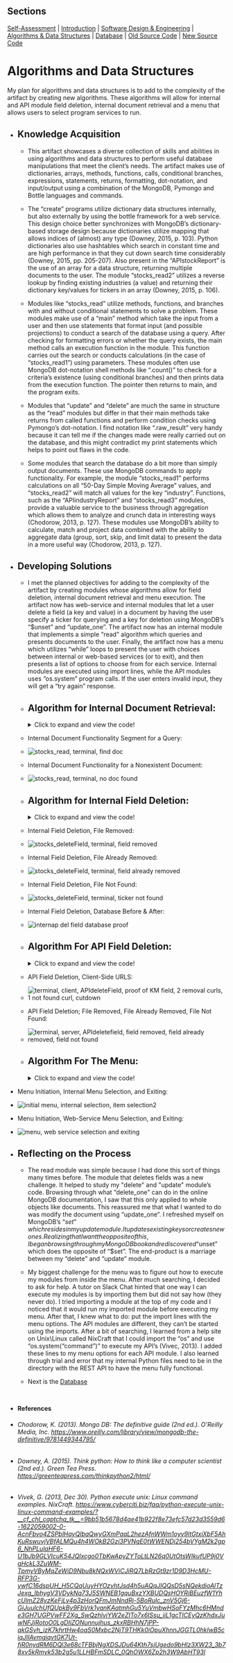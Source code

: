 ## Sections
[Self-Assessment](https://arrioc.github.io/arrioc.github.oi/) | [Introduction](https://arrioc.github.io/Introduction/) | [Software Design & Engineering](https://arrioc.github.io/Software-Design/) | [Algorithms & Data Structures](https://arrioc.github.io/Algorithms-DataStructures/) | [Database](https://arrioc.github.io/Portfolio-Database/) | [Old Source Code](https://github.com/Arrioc/CS340_client-server) | [New Source Code](https://github.com/Arrioc/Enhanced-Artifact)

# Algorithms and Data Structures
My plan for algorithms and data structures is to add to the complexity of the artifact by creating new algorithms. These algorithms will allow for internal and API module field deletion, internal document retrieval and a menu that allows users to select program services to run.

* ## Knowledge Acquisition
  * This artifact showcases a diverse collection of skills and abilities in using algorithms and data structures to perform useful database manipulations that meet the client’s needs. The artifact makes use of dictionaries, arrays, methods, functions, calls, conditional branches, expressions, statements, returns, formatting, dot-notation, and input/output using a combination of the MongoDB, Pymongo and Bottle languages and commands.

  * The “create” programs utilize dictionary data structures internally, but also externally by using the bottle framework for a web service. This design choice better synchronizes with MongoDB’s dictionary-based storage design because dictionaries utilize mapping that allows indices of (almost) any type (Downey, 2015, p. 103). Python dictionaries also use hashtables which search in constant time and are high performance in that they cut down search time considerably (Downey, 2015, pp. 205-207). Also present in the “APIstockReport” is the use of an array for a data structure, returning multiple documents to the user. The module “stocks_read2” utilizes a reverse lookup by finding existing industries (a value) and returning their dictionary key/values for tickers in an array (Downey, 2015, p. 106). 

  * Modules like “stocks_read” utilize methods, functions, and branches with and without conditional statements to solve a problem. These modules make use of a “main” method which take the input from a user and then use statements that format input (and possible projections) to conduct a search of the database using a query. After checking for formatting errors or whether the query exists, the main method calls an execution function in the module. This function carries out the search or conducts calculations (in the case of “stocks_read1”) using parameters. These modules often use MongoDB dot-notation shell methods like “.count()” to check for a criteria’s existence (using conditional branches) and then prints data from the execution function. The pointer then returns to main, and the program exits. 

  * Modules that “update” and “delete” are much the same in structure as the “read” modules but differ in that their main methods take returns from called functions and perform condition checks using Pymongo’s dot-notation. I find notation like “.raw_result” very handy because it can tell me if the changes made were really carried out on the database, and this might contradict my print statements which helps to point out flaws in the code. 

  * Some modules that search the database do a bit more than simply output documents. These use MongoDB commands to apply functionality. For example, the module “stocks_read1” performs calculations on all “50-Day Simple Moving Average” values, and “stocks_read2” will match all values for the key “industry”. Functions, such as the “APIindustryReport” and “stocks_read3” modules, provide a valuable service to the business through aggregation which allows them to analyze and crunch data in interesting ways (Chodorow, 2013, p. 127). These modules use MongoDB’s ability to calculate, match and project data combined with the ability to aggregate data (group, sort, skip, and limit data) to present the data in a more useful way (Chodorow, 2013, p. 127).

* ## Developing Solutions
  * I met the planned objectives for adding to the complexity of the artifact by creating modules whose algorithms allow for field deletion, internal document retrieval and menu execution. The artifact now has web-service and internal modules that let a user delete a field (a key and value) in a document by having the user specify a ticker for querying and a key for deletion using MongoDB’s “$unset” and “update_one”.  The artifact now has an internal module that implements a simple “read” algorithm which queries and presents documents to the user. Finally, the artifact now has a menu which utilizes “while” loops to present the user with choices between internal or web-based services (or to exit), and then presents a list of options to choose from for each service. Internal modules are executed using import lines, while the API modules uses “os.system” program calls. If the user enters invalid input, they will get a “try again” response.

  * ## Algorithm for Internal Document Retrieval:
    <details>
      <summary>Click to expand and view the code!</summary>

      ```python
      import json
      from bson import json_util
      from pymongo import MongoClient, errors
      from bson.json_util import dumps, loads

      connection = MongoClient('localhost', 27017)
      db = connection['market']                             
      collection = db['stocks']                     

      # This method executes the query and reports on 
      # whether no file was found, otherwise it outputs 
      # the document requested or reports any error.

      #read function
      def read_document(document):
        try:
          myReadResult = collection.find(document)
          #if specific query exists
          if (myReadResult.count() != 0):
            #convert to json and print
            print(dumps(myReadResult, indent=4, default=json_util.default)) 
          #if result found 0 matching files  
          elif (myReadResult.count() == 0):
            #return error message
            print("No File Found With That Criteria.")
          return
        except errors.PyMongoError as pm:
          print("MongoDB returned error message", pm)
          abort(400, str(pm))
          return

      # This method takes from the user a ticker 
      # string, preformats it, and then sends it to
      # the 'read_document' query function.

      def read_main():
        print('Please enter capitolized ticker name')
        #store variable for query                           
        try:
          newQuery = (raw_input())                          
          #format user input                                
          myQuery = loads("{\"Ticker\" : \""+newQuery+"\"}")

        #return error if badly formatted data  
        except ValueError:
          print("ValueError: wrongly formatted doc!")
          return "Error occured"      
        except TypeError:
          print("ValueError: wrongly formatted doc!")
          return "Error occured"

        #send to read funtion
        myReadResult = read_document(myQuery)

      read_main()
      ```
    </details>

   * Internal Document Functionality Segment for a Query: 
   * ![stocks_read, terminal, find doc](https://user-images.githubusercontent.com/73560858/122109109-016f1d80-cdeb-11eb-86a7-db911f958d20.png)
    
   * Internal Document Functionality for a Nonexistent Document:
   * ![stocks_read, terminal, no doc found](https://user-images.githubusercontent.com/73560858/122109266-29f71780-cdeb-11eb-9e52-79359e63caf3.png)
    
  * ## Algorithm for Internal Field Deletion:
    <details>
      <summary>Click to expand and view the code!</summary>

      ```python
      import json
      from bson import json_util
      from bson.json_util import dumps, loads
      from pymongo import MongoClient, errors

      connection = MongoClient('localhost', 27017)
      db = connection['market']
      collection = db['stocks']

      # This method queries using the query parameter and executes deletion
      # on the field using the field parameter, then returns results to main.

      def delete_field(query, newFdel):
        try:
          myDeleteResult = collection.update_one(query, newFdel)
          return myDeleteResult
        except PyMongoError as pm:
          print("MongoDB returned error message", pm)
          abort(400, str(pm))
          return

      # This method takes user ticker input, and checks if it exists.  
      # If the ticker doesnt exist its reported and the program quits.
      # If the ticker exists a field name is requested, stored and 
      # formatted before being sent to the 'delete_field' funtion, 
      # and then reports on the results sent back from the funtion.

      def del_field_main():

        #request ticker data for query
        print('Please enter capitolized Ticker for the document to be modified.')

        #store variable for query
        newQuery = (raw_input()) 

        #format user input                                
        myQuery = loads("{\"Ticker\" : \""+newQuery+"\"}")

        #if query found no such ticker, report
        if (collection.find_one(myQuery) == None):
          print("Document not found.")

        #else continue...
        else:                                                              
          print('Please enter field to be removed with initial letter capitolized')

          #store field for deletion
          key = (raw_input())
          #format & load json for given field     
          deleteForm = "{\""+key+"\" : \"\"}"  
          removeField = loads(deleteForm)

          #store unset field to be removed 
          newFieldDel = {"$unset" : removeField}

          #send query & unset field to 'delete_field' function
          myDeleteResult = delete_field(myQuery, newFieldDel)


          #if modify count is 1
          if (myDeleteResult.modified_count == 1):
            #show confirmation results
            print(dumps(myDeleteResult.raw_result))
            print("Document field has been removed.")
          else:
            #show non-confirmation results
            print(dumps(myDeleteResult.raw_result))
            print("Document's field could not be found and may have already been removed.")

      del_field_main()   
      ```

    </details>

   * Internal Field Deletion, File Removed:
   * ![stocks_deleteField, terminal, field removed](https://user-images.githubusercontent.com/73560858/122109889-df29cf80-cdeb-11eb-9336-6353dd4af5a7.png)
    
   * Internal Field Deletion, File Already Removed:
   * ![stocks_deleteField, terminal, field already removed](https://user-images.githubusercontent.com/73560858/122110040-126c5e80-cdec-11eb-8722-4e4a9ee87914.png)
   
   * Internal Field Deletion, File Not Found:
   * ![stocks_deleteField, terminal, ticker not found](https://user-images.githubusercontent.com/73560858/122110184-3fb90c80-cdec-11eb-8534-969d013e449d.png)
 
   * Internal Field Deletion, Database Before & After:
   * ![internap del field database proof](https://user-images.githubusercontent.com/73560858/122121204-5ade4900-cdf9-11eb-97a3-41087a4bf785.png)
  
  * ## Algorithm For API Field Deletion:
    <details>
      <summary>Click to expand and view the code!</summary>

      ```python
      import json
      from bson import json_util
      from pymongo import MongoClient, errors
      from bson.json_util import dumps
      from bottle import get, put, route, run, request, abort

      connection = MongoClient('localhost', 27017)
      db = connection['market']
      collection = db['stocks']

      # This method queries using the query parameter and executes deletion
      # on the field using the field parameter, then returns results to main.

      #delete field function
      def APIdelete_field(query, newFdel):
        try:
          myDeleteResult = collection.update_one(query, newFdel)
          return myDeleteResult
        except PyMongoError as pm:
          print("MongoDB returned error message", pm)
          abort(400, str(pm))
          return

      # This method takes the ticker from the CURL, and checks its existance.  
      # If the ticker doesnt exist its reported and the program quits.
      # If the ticker exists the field name is requested & stored in an 
      # "unset" statement before being sent to the 'delete_field' funtion. 
      # The method then reports on the results sent back from the funtion.

      #stocks_del_field:
      @put('/stocks/api/v1.0/delField')
      def main_del_field_API():

        #get ticker, store as json variable    
        ticker = request.params.get('ticker')
        myQuery = {"Ticker" : ticker}

        #if query found no such ticker, report
        if (collection.find_one(myQuery) == None):
          print("Document not found.")

        #else continue...
        else:                                                              
          #get key & store          
          key = request.json["Key"]

          #store unset field to be removed 
          newFieldDel = {"$unset" : key}

          #send query & unset field to 'delete_field' function
          myDeleteResult = APIdelete_field(myQuery, newFieldDel)

          #if modify count is 1
          if (myDeleteResult.modified_count == 1):
            #show confirmation results
            print(dumps(myDeleteResult.raw_result))
            print("Document field had been removed.")
          else:
            #show non-confirmation results
            print(dumps(myDeleteResult.raw_result))
            print("Document's field could not be found and may have already been removed.")

      if __name__ == '__main__':
          run(host='localhost', port=8080, debug=True) 

      ```

    </details>

   * API Field Deletion, Client-Side URLS:
   * ![terminal, client, APIdeleteField, proof of KM field, 2 removal curls, 1 not found curl, cutdown](https://user-images.githubusercontent.com/73560858/122110926-1f3d8200-cded-11eb-8c9a-4d43fef41886.jpg)
   
   * API Field Deletion; File Removed, File Already Removed, File Not Found:
   * ![terminal, server, APIdeletefield, field removed, field already removed, field not found](https://user-images.githubusercontent.com/73560858/122110819-f9b07880-cdec-11eb-83b1-76ffb026aee9.png)
   
  * ## Algorithm For The Menu:
    <details>
      <summary>Click to expand and view the code!</summary>

      ```python
      import os

      # This method provides an initial menu that 
      # allows the user to chose between internal 
      # and web based services.

      def main_menu():
        reply = True
        print('Welcome to Kilbourne Financial\'s Stock Market Services. \nPlease select from the following:')
        #let user chooses from two types of services
        while reply:
          print("""
          1 Internal services
          2 Web services
          3 Exit """)

          reply = raw_input()

          if (reply == '1'):
            print("You chose internal services")
            internal()
          elif (reply == '2'):
            print("You chose web services")
            webService()
          elif (reply == '3'):
            print('Goodbye, have a great day!') 
            reply = False
          else:
            print('Does not compute! Try agian.')

      # This method provides services through the internal service
      # by taking a selection from the user and then executing 
      # the chosen module. When finished we return to the main menu

      def internal():
        select = True
        print('Welcome to internal services. \nPlease choose from the following:')
        #let user chose from different internal services
        while select:
          print("""
          1 Create a new stock document
          2 Update a document
          3 Delete a document
          4 Delete a document's field
          5 Find a document
          6 Report on 50-Day Simple Moving Average
          7 Get an industry's ticker symbol list
          8 Report on a sector's total oustanding shares
          9 Exit to main menu
          """)

          select = raw_input()

          if (select == '1'):
            print("You chose create a stock document")
            from stocks_create import create_main
          elif (select == '2'):
            print("You chose update document")
            from stocks_update import modify_main
          elif (select == '3'):
            print("You chose delete doument")
            from stocks_delete import delete_main
          elif (select == '4'):
            print("You chose delete document field")
            from stocks_deleteField import del_field_main
          elif (select == '5'):
            print("You chose find document")
            from stocks_read import read_main
          elif (select == '6'):
            print("You chose report 50-Day SMA")
            from stocks_read1 import read1_main
          elif (select == '7'):
            print("You chose Get industry ticker list")
            from stocks_read2 import read2_main
          elif (select == '8'):
            print("You chose report on a sector's total oustanding shares")
            from stocks_read3 import read3_main
          elif (select == '9'):
            print('Exiting') 
            select = False
          else:
            print('Does not compute! Try again')

      # This method provides services through the web service
      # by taking a selection from the user and then executing 
      # the chosen module

      def webService():

        select = True
        print('Welcome to internal services. \nPlease choose from the following:')
        #let user chose from different internal services
        while select:
          print("""
          1 Create a new stock document
          2 Update a document
          3 Delete a document
          4 Delete a document's field
          5 Find a document
          6 Find multiple documents
          7 Create industry report
          8 Exit to main menu
          """)

          select = raw_input()

          if (select == '1'):
            print("You chose create a stock document")
            os.system("python APIcreate.py")
          elif (select == '2'):
            print("You chose update document")
            os.system("python APIupdate.py")
          elif (select == '3'):
            print("You chose delete doument")
            os.system("python APIdelete.py")
          elif (select == '4'):
            print("You chose delete document field")
            os.system("python APIdeleteField.py")
          elif (select == '5'):
            print("You chose find document")
            os.system("python APIread.py")
          elif (select == '6'):
            print("You chose find multiple documents")
            os.system("python APIstockReport.py")
          elif (select == '7'):
            print("You chose create industry report")
            os.system("python APIindustryReport.py")
          elif (select == '8'):
            print('Exiting') 
            select = False
          else:
            print('Does not compute! Try agian.')


      main_menu()
      ```

</details>

   * Menu Initiation, Internal Menu Selection, and Exiting:
   * ![initial menu, internal selection, item selection2](https://user-images.githubusercontent.com/73560858/122112450-dab2e600-cdee-11eb-9c90-1fe75e5a7e4d.png)
   
   * Menu Initiation, Web-Service Menu Selection, and Exiting:
   * ![menu, web service selection and exiting](https://user-images.githubusercontent.com/73560858/122112685-19e13700-cdef-11eb-912f-c18b42c79341.png)
   
* ## Reflecting on the Process
  * The read module was simple because I had done this sort of things many times before. The module that deletes fields was a new challenge. It helped to study my "delete" and "update" module’s code. Browsing through what “delete_one” can do in the online MongoDB documentation, I saw that this only applied to whole objects like documents. This reassured me that what I wanted to do was modify the document using “update_one”. I refreshed myself on MongoDB’s “$set” which resides in my update module. It updates existing keys or creates new ones. Realizing that I want the opposite of this, I began browsing through my MongoDB book and rediscovered “$unset” which does the opposite of “$set”. The end-product is a marriage between my “delete” and “update” module.

  * My biggest challenge for the menu was to figure out how to execute my modules from inside the menu. After much searching, I decided to ask for help. A tutor on Slack Chat hinted that one way I can execute my modules is by importing them but did not say how (they never do). I tried importing a module at the top of my code and I noticed that it would run my imported module before executing my menu. After that, I knew what to do: put the import lines with the menu options. The API modules are different, they can’t be started using the imports. After a bit of searching, I learned from a help site on Unix\Linux called NixCraft that I could import the “os” and use “os.system(“command”)” to execute my API’s (Vivec, 2013). I added these lines to my menu options for each API module. I also learned through trial and error that my internal Python files need to be in the directory with the REST API to have the menu fully functional.  

  * Next is the [Database](https://arrioc.github.io/Portfolio-Database/)

&nbsp;
&nbsp;
&nbsp;

  * **References**
   * ###### Chodorow, K. (2013). _Mongo DB: The definitive guide (2nd ed.)._ O’Reilly Media, Inc. https://www.oreilly.com/library/view/mongodb-the-definitive/9781449344795/
   
   * ###### Downey, A. (2015). _Think python: How to think like a computer scientist_ (2nd ed.). Green Tea Press. https://greenteapress.com/thinkpython2/html/
   
   * ###### Vivek, G. (2013, Dec 30). _Python execute unix: Linux command examples._ NixCraft. https://www.cyberciti.biz/faq/python-execute-unix-linux-command-examples/?__cf_chl_captcha_tk__=9bb51b5678d4ae41b922f8e73efc57d23d3559d6-1622059002-0-AcnFbvo4ZSPblHayQIbaQwyGXmPaaL2hezAfnWWm1oyv9ltGtxiXbF5AhKuRswuvjVBfALMQu4h4WOkB2Gzj3PVNgE0tWWENDj254bVYgM2k2gp6_NhPLulaHF6-U1bJb9GLVIcuK54JQlxcgo0TbKwApyZYToLtLN26q0UtOtsWIkufUP9j0VgHckL3ZuWM-TpmyVByMqZeWiD9Nbu8kNQxWViCJiRQ7LbRzGt9zr1D9D3HcMU-RFP3G-ywfC16dspUH_H5CQqUuyHYOzvhtJsd4h5uAQqJIQQsD5sNQekdioAlTzJexg_IbhygV3VDykNa73J5SWNEB1gquBxzYXBUDQsHOYRiBEuzfW1YhcUlmZ28yzKeFjLy4p3zHorQFmJmNndRj-5BoRulc_znV5Gj6-GiJuulchUfQUpkBy9FbVrk1yanKAatmhGu5YuVmbwHSoFYzMhc6HMnde3GH7UGPVwFF2Xg_SwQzhlviYW2eZITo7x6lSsu_iiL1gcTICEyQzKhdxJuwNFJjRotoO0LgDIiZONunnujhus_zkxRBHhN7jPP-qkGSvh_izK7khrtHw4oaS0Mxbc2NjT9THKk0iOpuXhnnJGGTL0hkIwB5ciqJlIAvmgiqvtGK7Ut-fjR0nydRM6DQl3e68cTFBbjNgXDSJDu64Kth7sjUgedo9bHIz3XW23_3b78xv5kRmyk53b2g5u1LLHBFmSDLC_0QhOWX6Zp2h3W9AbHT93l

